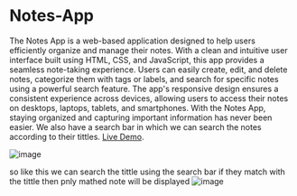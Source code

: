 # Notes-App
The Notes App is a web-based application designed to help users efficiently organize and manage their notes. With a clean and intuitive user interface built using HTML, CSS, and JavaScript, this app provides a seamless note-taking experience. Users can easily create, edit, and delete notes, categorize them with tags or labels, and search for specific notes using a powerful search feature. The app's responsive design ensures a consistent experience across devices, allowing users to access their notes on desktops, laptops, tablets, and smartphones. With the Notes App, staying organized and capturing important information has never been easier. We also have a search bar in which we can search the notes according to their tittles. [Live Demo]().

![image](https://github.com/pranav-nani/Notes-App/assets/88759848/3e06f7cd-8616-4c6a-8998-a5cf384831d2)

so like this we can search the tittle using the search bar if they match with the tittle then pnly mathed note will be displayed 
![image](https://github.com/pranav-nani/Notes-App/assets/88759848/039426f5-a874-474d-819d-d6fc1c8ba14c)


 
